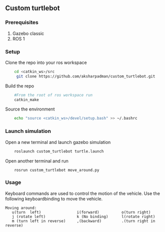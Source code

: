 ## Custom turtlebot 

### Prerequisites
1. Gazebo classic
2. ROS 1

### Setup 

Clone the repo into your ros workspace 

```sh
    cd <catkin_ws>/src
     git clone https://github.com/aksharpadman/custom_turtlebot.git 
```
Build the repo

```sh
    #From the root of ros workspace run
    catkin_make
```
Source the environment
```sh
    echo "source <catkin_ws>/devel/setup.bash" >> ~/.bashrc 
```

### Launch simulation

Open a new terminal and launch gazebo simulation
```sh
    roslaunch custom_turtlebot turtle.launch
```
Open another terminal and run
```
    rosrun custom_turtlebot move_around.py
```

### Usage
Keyboard commands are used to control the motion of the vehicle. Use the following keyboardbinding to move the vehicle.
```
Moving around:
   u(turn  left)                i(forward)          o(turn right)
   j (rotate left)              k (No binding)      l(rotate right)
   m (turn left in reverse)     ,(backward)         .(turn right in reverse)
   ```